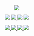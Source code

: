 <p align="center">
    <a href="https://git.io/streak-stats">
        <img src="https://github-readme-streak-stats.herokuapp.com?user=cloud303-cholden&theme=nord&hide_border=true"/>
    </a>
</p>

<p align="center">
    <img src="https://img.shields.io/static/v1?label=&message=python&color=434c5e&style=flat&logo=python&logoColor=white"/>
    <a href="https://www.rust-lang.org/">
        <img src="https://img.shields.io/static/v1?label=&message=rust&color=d08770&style=flat&logo=rust&logoColor=white"/>
    </a>
    <img src="https://img.shields.io/static/v1?label=&message=lua&color=b48ead&style=flat&logo=lua&logoColor=white"/>
    <img src="https://img.shields.io/static/v1?label=&message=go&color=81a1c1&style=flat&logo=go&logoColor=white"/>
</p>

<p align="center">
    <a href="https://github.com/cloud303-cholden/odoo-rs">
        <img src="https://github-readme-stats.vercel.app/api/pin/?username=cloud303-cholden&repo=odoo-rs&theme=nord&hide_border=true">
    </a>
    <a href="https://github.com/cloud303-cholden/rs-obsidian-sync">
        <img src="https://github-readme-stats.vercel.app/api/pin/?username=cloud303-cholden&repo=rs-obsidian-sync&theme=nord&hide_border=true">
    </a>
    <a href="https://github.com/cloud303-cholden/rust-advent-of-code-2022">
        <img src="https://github-readme-stats.vercel.app/api/pin/?username=cloud303-cholden&repo=rust-advent-of-code-2022&theme=nord&hide_border=true">
    </a>
    <a href="https://github.com/cloud303-cholden/config-nvim">
        <img src="https://github-readme-stats.vercel.app/api/pin/?username=cloud303-cholden&repo=config-nvim&theme=nord&hide_border=true">
    </a>
</p>
